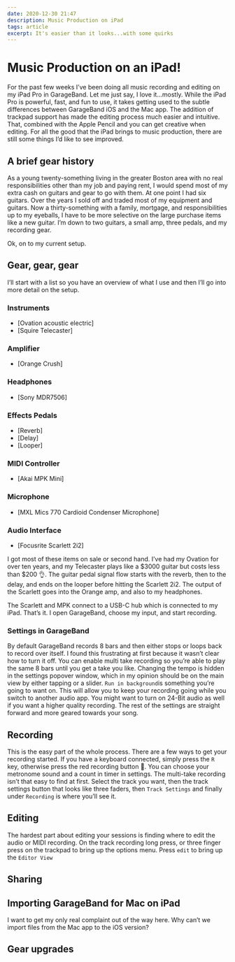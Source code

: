 ```yaml
---
date: 2020-12-30 21:47
description: Music Production on iPad
tags: article
excerpt: It's easier than it looks...with some quirks
---
```


# Music Production on an iPad!

For the past few weeks I’ve been doing all music recording and editing on my iPad Pro in GarageBand. Let me just say, I love it...mostly. While the iPad Pro is powerful, fast, and fun to use, it takes getting used to the subtle differences between GarageBand iOS and the Mac app. The addition of trackpad support has made the editing process much easier and intuitive. That, combined with the Apple Pencil and you can get creative when editing. For all the good that the iPad brings to music production, there are still some things I’d like to see improved.

## A brief gear history

As a young twenty-something living in the greater Boston area with no real responsibilities other than my job and paying rent, I would spend most of my extra cash on guitars and gear to go with them. At one point I had six guitars. Over the years I sold off and traded most of my equipment and guitars. Now a thirty-something with a family, mortgage, and responsibilities up to my eyeballs, I have to be more selective on the large purchase items like a new guitar. I’m down to two guitars, a small amp, three pedals, and my recording gear. 

Ok, on to my current setup.

## Gear, gear, gear

I’ll start with a list so you have an overview of what I use and then I’ll go into more detail on the setup. 

### Instruments
- [Ovation acoustic electric]
- [Squire Telecaster]
### Amplifier
- [Orange Crush]
### Headphones
- [Sony MDR7506]
### Effects Pedals
- [Reverb]
- [Delay]
- [Looper]
### MIDI Controller
- [Akai MPK Mini]
### Microphone
- [MXL Mics 770 Cardioid Condenser Microphone]
### Audio Interface
- [Focusrite Scarlett 2i2]

I got most of these items on sale or second hand. I’ve had my Ovation for over ten years, and my Telecaster plays like a $3000 guitar but costs less than $200 👌.  The guitar pedal signal flow starts with the reverb, then to the delay, and ends on the looper before hitting the Scarlett 2i2. The output of the Scarlett goes into the Orange amp, and also to my headphones. 

The Scarlett and MPK connect to a USB-C hub which is connected to my iPad. That’s it. I open GarageBand, choose my input, and start recording.

### Settings in GarageBand

By default GarageBand records 8 bars and then either stops or loops back to record over itself. I found this frustrating at first because it wasn’t clear how to turn it off. You can enable multi take recording so you’re able to play the same 8 bars until you get a take you like. Changing the tempo is hidden in the settings popover window, which in my opinion should be on the main view by either tapping or a slider. `Run in background`is something you’re going to want on. This will allow you to keep your recording going while you switch to another audio app. You might want to turn on 24-Bit audio as well if you want a higher quality recording. The rest of the settings are straight forward and more geared towards your song.

## Recording

This is the easy part of the whole process. There are a few ways to get your recording started. If you have a keyboard connected, simply press the `R` key, otherwise press the red recording button 🔴.  You can choose your metronome sound and a count in timer in settings. The multi-take recording isn’t that easy to find at first. Select the track you want, then the track settings button that looks like three faders, then `Track Settings` and finally under `Recording` is where you’ll see it. 

## Editing

The hardest part about editing your sessions is finding where to edit the audio or MIDI recording. On the track recording long press, or three finger press on the trackpad to bring up the options menu. Press `edit` to bring up the `Editor View`
## Sharing

## Importing GarageBand for Mac on iPad

I want to get my only real complaint out of the way here. Why can’t we import files from the Mac app to the iOS version? 

## Gear upgrades
